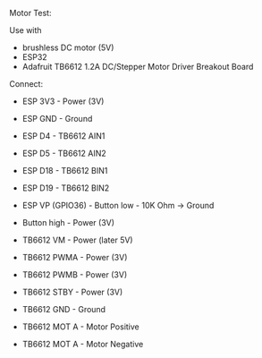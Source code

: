 Motor Test:

Use with 
 * brushless DC motor (5V)
 * ESP32
 * Adafruit TB6612 1.2A DC/Stepper Motor Driver Breakout Board
 
Connect:
* ESP 3V3 - Power (3V)
* ESP GND - Ground
* ESP D4 - TB6612 AIN1
* ESP D5 - TB6612 AIN2
* ESP D18 - TB6612 BIN1
* ESP D19 - TB6612 BIN2
* ESP VP (GPIO36) - Button low - 10K Ohm -> Ground
* Button high - Power (3V)

* TB6612 VM - Power (later 5V) 
* TB6612 PWMA - Power (3V)
* TB6612 PWMB - Power (3V)
* TB6612 STBY - Power (3V)
* TB6612 GND - Ground 
* TB6612 MOT A - Motor Positive
* TB6612 MOT A - Motor Negative 



